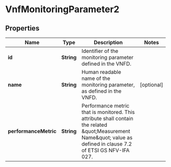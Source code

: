 
# VnfMonitoringParameter2

## Properties
Name | Type | Description | Notes
------------ | ------------- | ------------- | -------------
**id** | **String** | Identifier of the monitoring parameter defined in the VNFD.  | 
**name** | **String** | Human readable name of the monitoring parameter, as defined in the VNFD.  |  [optional]
**performanceMetric** | **String** | Performance metric that is monitored. This attribute shall contain the related \&quot;Measurement Name\&quot; value as defined in clause 7.2 of ETSI GS NFV-IFA 027.  | 



